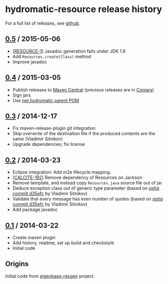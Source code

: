 # hydromatic-resource release history

For a full list of releases, see <a href="https://github.com/julianhyde/hydromatic-resource/releases">github</a>.

## <a href="https://github.com/julianhyde/hydromatic-resource/releases/tag/hydromatic-resource-0.5">0.5</a> / 2015-05-06

* [<a href="https://github.com/julianhyde/hydromatic-resource/issues/1">RESOURCE-1</a>]
  Javadoc generation fails under JDK 1.8
* Add `Resources.create(Class)` method
* Improve javadoc

## <a href="https://github.com/julianhyde/hydromatic-resource/releases/tag/hydromatic-resource-0.4">0.4</a> / 2015-03-05

* Publish releases to <a href="http://search.maven.org/">Maven Central</a>
  (previous releases are in <a href="http://www.conjars.org/">Conjars</a>)
* Sign jars
* Use <a href="https://github.com/julianhyde/hydromatic-parent">net.hydromatic parent POM</a>

## <a href="https://github.com/julianhyde/hydromatic-resource/releases/tag/hydromatic-resource-0.3">0.3</a> / 2014-12-17

* Fix maven-release-plugin git integration
* Skip overwrite of the destination file if the produced contents are the same
  (Vladimir Sitnikov)
* Upgrade dependencies; fix license

## <a href="https://github.com/julianhyde/hydromatic-resource/releases/tag/hydromatic-resource-0.2">0.2</a> / 2014-03-23

* Eclipse integration: Add m2e lifecycle mapping.
* [<a href="https://issues.apache.org/jira/browse/CALCITE-192">CALCITE-192</a>]
  Remove dependency of Resources on Jackson
* Remove template, and instead copy `Resources.java` source file out of jar
* Deduce exception class out of generic type parameter
  (based on <a href="https://github.com/julianhyde/optiq/commit/d35efc5e454059c90d1192b969df0ae4f741e987">optiq commit d35efc</a> by Vladimir Sitnikov)
* Validate that every message has even number of quotes
  (based on <a href="https://github.com/julianhyde/optiq/commit/d35efc5e454059c90d1192b969df0ae4f741e987">optiq commit d35efc</a> by Vladimir Sitnikov)
* Add package javadoc

## <a href="https://github.com/julianhyde/hydromatic-resource/releases/tag/hydromatic-resource-0.1">0.1</a> / 2014-03-22

* Create maven plugin
* Add history, readme, set up build and checkstyle
* Initial code

## Origins

Initial code from
<a href="https://github.com/julianhyde/eigenbase-resgen">eigenbase-resgen</a>
project.

